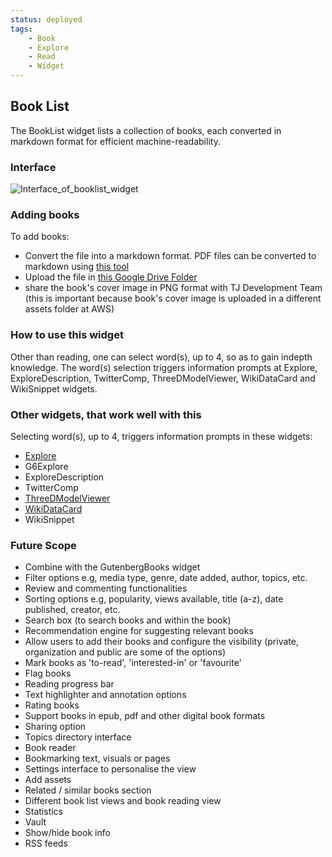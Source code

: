 ```yaml
---
status: deployed
tags:
    - Book
    - Explore
    - Read
    - Widget
---
```



## Book List

The BookList widget lists a collection of books, each converted in markdown format for efficient machine-readability.


### Interface

![Interface_of_booklist_widget](uploads/e9933b780c761ad0846482973d0b02f7/Interface_of_booklist_widget.png)


### Adding books

To add books:
  - Convert the file into a markdown format. PDF files can be converted to markdown using [this tool](https://pdf2md.morethan.io/)
  - Upload the file in [this Google Drive Folder](https://drive.google.com/drive/folders/15w1Q72DiUj7pskqKD0FYMElMhKUNx_Nn)
  - share the book's cover image in PNG format with TJ Development Team (this is important because book's cover image is uploaded in a different assets folder at AWS)


### How to use this widget

Other than reading, one can select word(s), up to 4, so as to gain indepth knowledge. The word(s) selection triggers information prompts at Explore, ExploreDescription, TwitterComp, ThreeDModelViewer, WikiDataCard and WikiSnippet widgets.


### Other widgets, that work well with this

Selecting word(s), up to 4, triggers information prompts in these widgets:
- [Explore](https://tj-dictionary.netlify.app/widgets/explore.html#explore)
- G6Explore
- ExploreDescription
- TwitterComp
- [ThreeDModelViewer](https://tj-dictionary.netlify.app/widgets/3d-viewer.html#threedmodelviewer)
- [WikiDataCard](https://tj-dictionary.netlify.app/widgets/wikidata.html)
- WikiSnippet


### Future Scope

- Combine with the GutenbergBooks widget
- Filter options e.g, media type, genre, date added, author, topics, etc.
- Review and commenting functionalities
- Sorting options e.g, popularity, views available, title (a-z), date published, creator, etc.
- Search box (to search books and within the book)
- Recommendation engine for suggesting relevant books
- Allow users to add their books and configure the visibility (private, organization and public are some of the options)
- Mark books as 'to-read', 'interested-in' or 'favourite'
- Flag books
- Reading progress bar
- Text highlighter and annotation options
- Rating books
- Support books in epub, pdf and other digital book formats
- Sharing option
- Topics directory interface
- Book reader
- Bookmarking text, visuals or pages
- Settings interface to personalise the view
- Add assets
- Related / similar books section
- Different book list views and book reading view
- Statistics
- Vault
- Show/hide book info
- RSS feeds
